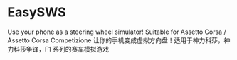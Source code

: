 # EasySWS

Use your phone as a steering wheel simulator! Suitable for Assetto Corsa / Assetto Corsa Competizione
让你的手机变成虚拟方向盘！适用于神力科莎，神力科莎争锋，F1 系列的赛车模拟游戏

